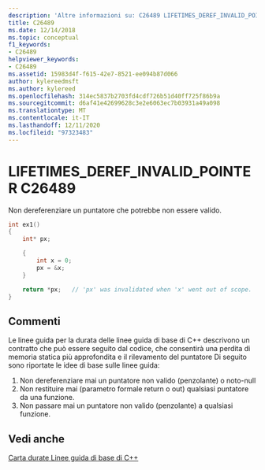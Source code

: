 ```yaml
---
description: 'Altre informazioni su: C26489 LIFETIMES_DEREF_INVALID_POINTER'
title: C26489
ms.date: 12/14/2018
ms.topic: conceptual
f1_keywords:
- C26489
helpviewer_keywords:
- C26489
ms.assetid: 15983d4f-f615-42e7-8521-ee094b87d066
author: kylereedmsft
ms.author: kylereed
ms.openlocfilehash: 314ec5837b2703fd4cdf726b51d40ff725f86b9a
ms.sourcegitcommit: d6af41e42699628c3e2e6063ec7b03931a49a098
ms.translationtype: MT
ms.contentlocale: it-IT
ms.lasthandoff: 12/11/2020
ms.locfileid: "97323483"
---
```

# <a name="c26489-lifetimes_deref_invalid_pointer"></a>LIFETIMES_DEREF_INVALID_POINTER C26489

Non dereferenziare un puntatore che potrebbe non essere valido.

```cpp
int ex1()
{
    int* px;

    {
        int x = 0;
        px = &x;
    }

    return *px;   // 'px' was invalidated when 'x' went out of scope.
}
```

## <a name="remarks"></a>Commenti

Le linee guida per la durata delle linee guida di base di C++ descrivono un contratto che può essere seguito dal codice, che consentirà una perdita di memoria statica più approfondita e il rilevamento del puntatore Di seguito sono riportate le idee di base sulle linee guida:

1) Non dereferenziare mai un puntatore non valido (penzolante) o noto-null
2) Non restituire mai (parametro formale return o out) qualsiasi puntatore da una funzione.
3) Non passare mai un puntatore non valido (penzolante) a qualsiasi funzione.

## <a name="see-also"></a>Vedi anche

[Carta durate Linee guida di base di C++](https://github.com/isocpp/CppCoreGuidelines/blob/master/docs/Lifetime.pdf)
